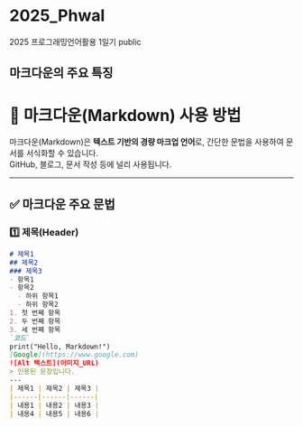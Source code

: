 # 2025_Phwal
2025 프로그래밍언어활용 1일기 public
## 마크다운의 주요 특징

# 📌 마크다운(Markdown) 사용 방법  

마크다운(Markdown)은 **텍스트 기반의 경량 마크업 언어**로, 간단한 문법을 사용하여 문서를 서식화할 수 있습니다.  
GitHub, 블로그, 문서 작성 등에 널리 사용됩니다.  

---

## ✅ 마크다운 주요 문법  

### 1️⃣ 제목(Header)  
```markdown
# 제목1
## 제목2
### 제목3
- 항목1
- 항목2
  - 하위 항목1
  - 하위 항목2
1. 첫 번째 항목
2. 두 번째 항목
3. 세 번째 항목
`코드`
print("Hello, Markdown!")
[Google](https://www.google.com)
![Alt 텍스트](이미지_URL)
> 인용된 문장입니다.
---
| 제목1 | 제목2 | 제목3 |
|------|------|------|
| 내용1 | 내용2 | 내용3 |
| 내용4 | 내용5 | 내용6 |

